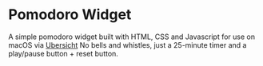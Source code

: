 # Pomodoro Widget

A simple pomodoro widget built with HTML, CSS and Javascript for use on macOS via [Ubersicht](http://tracesof.net/uebersicht/)
No bells and whistles, just a 25-minute timer and a play/pause button + reset button.